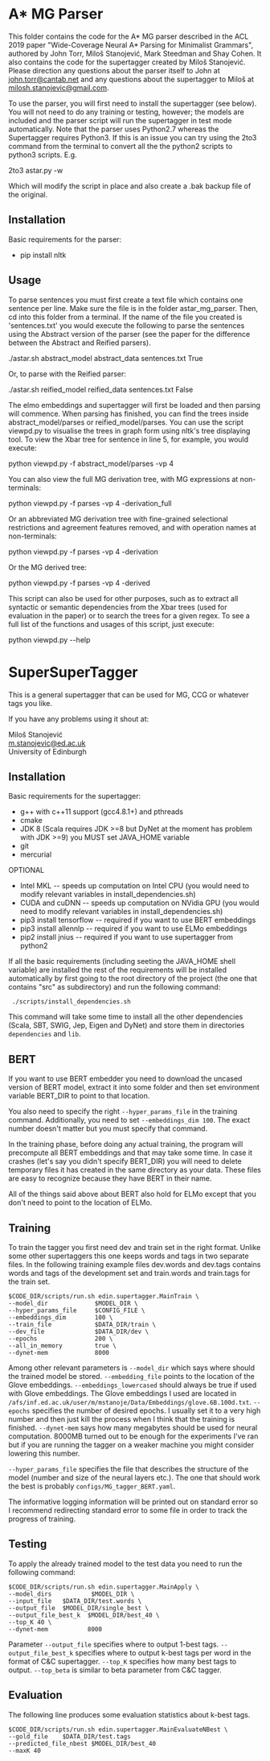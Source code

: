 A* MG Parser
=========

This folder contains the code for the A* MG parser described in the ACL 2019 paper "Wide-Coverage Neural A* Parsing for Minimalist Grammars", authored by John Torr, Miloš Stanojević, Mark Steedman and Shay Cohen.  It also contains the code for the supertagger created by Miloš Stanojević.  Please direction any questions about the parser itself to John at john.torr@cantab.net and any questions about the supertagger to Miloš at milosh.stanojevic@gmail.com.

To use the parser, you will first need to install the supertagger (see below).  You will not need to do any training or testing, however; the models are included and the parser script will run the supertagger in test mode automatically.  Note that the parser uses Python2.7 whereas the Supertagger requires Python3.  If this is an issue you can try using the 2to3 command from the terminal to convert all the the python2 scripts to python3 scripts.  E.g.

2to3 astar.py -w

Which will modify the script in place and also create a .bak backup file of the original.

Installation
---------------

Basic requirements for the parser:

- pip install nltk

Usage
----------

To parse sentences you must first create a text file which contains one sentence per line.  Make sure the file is in the folder astar_mg_parser.  Then, cd into this folder from a terminal.  If the name of the file you created is 'sentences.txt' you would execute the following to parse the sentences using the Abstract version of the parser (see the paper for the difference between the Abstract and Reified parsers).

./astar.sh abstract_model abstract_data sentences.txt True

Or, to parse with the Reified parser:

./astar.sh reified_model reified_data sentences.txt False

The elmo embeddings and supertagger will first be loaded and then parsing will commence.  When parsing has finished, you can find the trees inside abstract_model/parses or reified_model/parses.  You can use the script viewpd.py to visualise the trees in graph form using nltk's tree displaying tool.  To view the Xbar tree for sentence in line 5, for example, you would execute:

python viewpd.py -f abstract_model/parses -vp 4

You can also view the full MG derivation tree, with MG expressions at non-terminals:

python viewpd.py -f parses -vp 4 -derivation_full

Or an abbreviated MG derivation tree with fine-grained selectional restrictions and agreement features removed, and with operation names at non-terminals:

python viewpd.py -f parses -vp 4 -derivation

Or the MG derived tree:

python viewpd.py -f parses -vp 4 -derived

This script can also be used for other purposes, such as to extract all syntactic or semantic dependencies from the Xbar trees (used for evaluation in the paper) or to search the trees for a given regex.  To see a full list of the functions and usages of this script, just execute:

python viewpd.py --help


SuperSuperTagger
=========

This is a general supertagger that can be used for MG, CCG or whatever tags you like.

If you have any problems using it shout at:

Miloš Stanojević        \
m.stanojevic@ed.ac.uk   \
University of Edinburgh 

Installation
---------------

Basic requirements for the supertagger:
- g++ with c++11 support (gcc4.8.1+) and pthreads
- cmake
- JDK 8 (Scala requires JDK >=8 but DyNet at the moment has problem with JDK >=9) you MUST set JAVA_HOME variable
- git
- mercurial

OPTIONAL
- Intel MKL -- speeds up computation on Intel CPU (you would need to modify relevant variables in install_dependencies.sh)
- CUDA and cuDNN -- speeds up computation on NVidia GPU (you would need to modify relevant variables in install_dependencies.sh)
- pip3 install tensorflow      -- required if you want to use BERT embeddings
- pip3 install allennlp        -- required if you want to use ELMo embeddings
- pip2 install jnius           -- required if you want to use supertagger from python2

If all the basic requirements (including seeting the JAVA_HOME shell variable) are installed the rest
of the requirements will be installed automatically by first going to the root directory of the project
(the one that contains "src" as subdirectory) and run the following command:

     ./scripts/install_dependencies.sh

This command will take some time to install all the other dependencies (Scala, SBT, SWIG, Jep, Eigen and DyNet) and store them in directories `dependencies` and `lib`.

BERT
----

If you want to use BERT embedder you need to download the uncased
version of BERT model, extract it into some folder and then set
environment variable BERT_DIR to point to that location.

You also need to specify the right `--hyper_params_file` in the
training command. Additionally, you need to set `--embeddings_dim 100`.
The exact number doesn't matter but you must specify that command.

In the training phase, before doing any actual training, the program
will precompute all BERT embeddings and that may take some time. In case
it crashes (let's say you didn't specify BERT_DIR) you will need to delete
temporary files it has created in the same directory as your data.
These files are easy to recognize because they have BERT in their name.

All of the things said above about BERT also hold for ELMo except that you
don't need to point to the location of ELMo.


Training
----------

To train the tagger you first need dev and train set in the right format.
Unlike some other supertaggers this one keeps words and tags in two separate files.
In the following training example files dev.words and dev.tags contains words and
tags of the development set and train.words and train.tags for the train set.
       
    $CODE_DIR/scripts/run.sh edin.supertagger.MainTrain \
    --model_dir             $MODEL_DIR \
    --hyper_params_file     $CONFIG_FILE \
    --embeddings_dim        100 \
    --train_file            $DATA_DIR/train \
    --dev_file              $DATA_DIR/dev \
    --epochs                200 \
    --all_in_memory         true \
    --dynet-mem             8000

Among other relevant parameters is `--model_dir` which says where should the trained
 model be stored. `--embedding_file` points to the location of the Glove embeddings.
 `--embeddings_lowercased` should always be true if used with Glove embeddings.
 The Glove embeddings I used are located in `/afs/inf.ed.ac.uk/user/m/mstanoje/Data/Embeddings/glove.6B.100d.txt`.
 `--epochs` specifies the number of desired epochs.
 I usually set it to a very high number and then just kill the process when I think that the training is finished.
 `--dynet-mem` says how many megabytes should be used for neural computation.
 8000MB turned out to be enough for the experiments I've ran but if you are running the tagger on a weaker machine
 you might consider lowering this number.

`--hyper_params_file` specifies the file that describes the structure of the model (number and size of the neural layers etc.). The one that should work the best is probably `configs/MG_tagger_BERT.yaml`.

The informative logging information will be printed out on standard error so I recommend redirecting standard error to some file in order to track the progress of training.

Testing
---------

To apply the already trained model to the test data you need to run the following command:

    $CODE_DIR/scripts/run.sh edin.supertagger.MainApply \
    --model_dirs           $MODEL_DIR \
    --input_file   $DATA_DIR/test.words \
    --output_file  $MODEL_DIR/single_best \
    --output_file_best_k  $MODEL_DIR/best_40 \
    --top_K 40 \
    --dynet-mem           8000

Parameter `--output_file` specifies where to output 1-best tags. `--output_file_best_k` specifies where to output k-best tags per word in the format of C&C supertagger. `--top_K` specifies how many best tags to output. `--top_beta` is similar to beta parameter from C&C tagger.

Evaluation
-------------

The following line produces some evaluation statistics about k-best tags.

    $CODE_DIR/scripts/run.sh edin.supertagger.MainEvaluateNBest \
    --gold_file    $DATA_DIR/test.tags
    --predicted_file_nbest $MODEL_DIR/best_40
    --maxK 40

